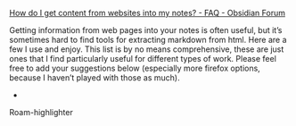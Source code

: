 [How do I get content from websites into my notes? - FAQ - Obsidian Forum](https://forum.obsidian.md/t/how-do-i-get-content-from-websites-into-my-notes/1738)

Getting information from web pages into your notes is often useful, but it’s sometimes hard to find tools for extracting markdown from html. Here are a few I use and enjoy. This list is by no means comprehensive, these are just ones that I find particularly useful for different types of work. Please feel free to add your suggestions below (especially more firefox options, because I haven’t played with those as much).

-

Roam-highlighter

